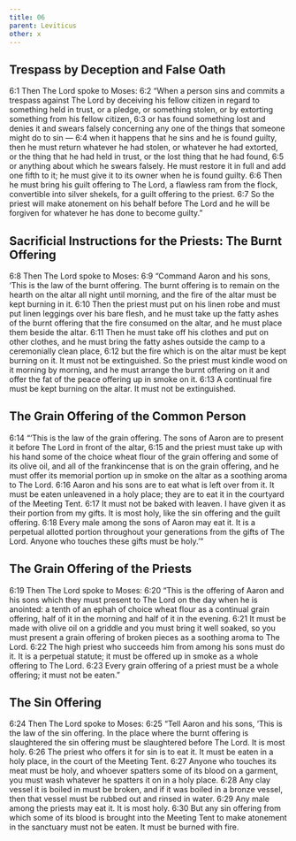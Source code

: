 ```yaml
---
title: 06
parent: Leviticus
other: x
---
```



## Trespass by Deception and False Oath

<a name="6:1">6:1</a> Then The Lord spoke to Moses: <a name="6:2">6:2</a> “When a person sins and commits a trespass against The Lord by deceiving his fellow citizen in regard to something held in trust, or a pledge, or something stolen, or by extorting something from his fellow citizen, <a name="6:3">6:3</a> or has found something lost and denies it and swears falsely concerning any one of the things that someone might do to sin — <a name="6:4">6:4</a> when it happens that he sins and he is found guilty, then he must return whatever he had stolen, or whatever he had extorted, or the thing that he had held in trust, or the lost thing that he had found, <a name="6:5">6:5</a> or anything about which he swears falsely. He must restore it in full and add one fifth to it; he must give it to its owner when he is found guilty. <a name="6:6">6:6</a> Then he must bring his guilt offering to The Lord, a flawless ram from the flock, convertible into silver shekels, for a guilt offering to the priest. <a name="6:7">6:7</a> So the priest will make atonement on his behalf before The Lord and he will be forgiven for whatever he has done to become guilty.”

## Sacrificial Instructions for the Priests: The Burnt Offering

<a name="6:8">6:8</a> Then The Lord spoke to Moses: <a name="6:9">6:9</a> “Command Aaron and his sons, ‘This is the law of the burnt offering. The burnt offering is to remain on the hearth on the altar all night until morning, and the fire of the altar must be kept burning in it. <a name="6:10">6:10</a> Then the priest must put on his linen robe and must put linen leggings over his bare flesh, and he must take up the fatty ashes of the burnt offering that the fire consumed on the altar, and he must place them beside the altar. <a name="6:11">6:11</a> Then he must take off his clothes and put on other clothes, and he must bring the fatty ashes outside the camp to a ceremonially clean place, <a name="6:12">6:12</a> but the fire which is on the altar must be kept burning on it. It must not be extinguished. So the priest must kindle wood on it morning by morning, and he must arrange the burnt offering on it and offer the fat of the peace offering up in smoke on it. <a name="6:13">6:13</a> A continual fire must be kept burning on the altar. It must not be extinguished.

## The Grain Offering of the Common Person

<a name="6:14">6:14</a> “‘This is the law of the grain offering. The sons of Aaron are to present it before The Lord in front of the altar, <a name="6:15">6:15</a> and the priest must take up with his hand some of the choice wheat flour of the grain offering and some of its olive oil, and all of the frankincense that is on the grain offering, and he must offer its memorial portion up in smoke on the altar as a soothing aroma to The Lord. <a name="6:16">6:16</a> Aaron and his sons are to eat what is left over from it. It must be eaten unleavened in a holy place; they are to eat it in the courtyard of the Meeting Tent. <a name="6:17">6:17</a> It must not be baked with leaven. I have given it as their portion from my gifts. It is most holy, like the sin offering and the guilt offering. <a name="6:18">6:18</a> Every male among the sons of Aaron may eat it. It is a perpetual allotted portion throughout your generations from the gifts of The Lord. Anyone who touches these gifts must be holy.’”

## The Grain Offering of the Priests

<a name="6:19">6:19</a> Then The Lord spoke to Moses: <a name="6:20">6:20</a> “This is the offering of Aaron and his sons which they must present to The Lord on the day when he is anointed: a tenth of an ephah of choice wheat flour as a continual grain offering, half of it in the morning and half of it in the evening. <a name="6:21">6:21</a> It must be made with olive oil on a griddle and you must bring it well soaked, so you must present a grain offering of broken pieces as a soothing aroma to The Lord. <a name="6:22">6:22</a> The high priest who succeeds him from among his sons must do it. It is a perpetual statute; it must be offered up in smoke as a whole offering to The Lord. <a name="6:23">6:23</a> Every grain offering of a priest must be a whole offering; it must not be eaten.”

## The Sin Offering

<a name="6:24">6:24</a> Then The Lord spoke to Moses: <a name="6:25">6:25</a> “Tell Aaron and his sons, ‘This is the law of the sin offering. In the place where the burnt offering is slaughtered the sin offering must be slaughtered before The Lord. It is most holy. <a name="6:26">6:26</a> The priest who offers it for sin is to eat it. It must be eaten in a holy place, in the court of the Meeting Tent. <a name="6:27">6:27</a> Anyone who touches its meat must be holy, and whoever spatters some of its blood on a garment, you must wash whatever he spatters it on in a holy place. <a name="6:28">6:28</a> Any clay vessel it is boiled in must be broken, and if it was boiled in a bronze vessel, then that vessel must be rubbed out and rinsed in water. <a name="6:29">6:29</a> Any male among the priests may eat it. It is most holy. <a name="6:30">6:30</a> But any sin offering from which some of its blood is brought into the Meeting Tent to make atonement in the sanctuary must not be eaten. It must be burned with fire.